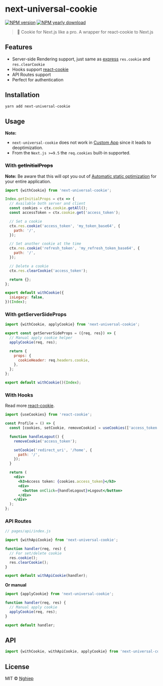 # next-universal-cookie

[![NPM version](https://img.shields.io/npm/v/next-universal-cookie.svg)](https://www.npmjs.com/package/next-universal-cookie)
[![NPM yearly download](https://img.shields.io/npm/dy/next-universal-cookie.svg)](https://www.npmjs.com/package/next-universal-cookie)

> 🍪 Cookie for Next.js like a pro. A wrapper for react-cookie to Next.js

## Features

- Server-side Rendering support, just same as [express](http://expressjs.com/en/5x/api.html#res.cookie) `res.cookie` and `res.clearCookie`
- Hooks support [react-cookie](https://www.npmjs.com/package/react-cookie#usecookiesdependencies)
- API Routes support
- Perfect for authentication

## Installation

```bash
yarn add next-universal-cookie
```

## Usage

**Note:**

- `next-universal-cookie` does not work in [Custom App](https://nextjs.org/docs/advanced-features/custom-app) since it leads to deoptimization.
- From the `Next.js >=9.5` the `req.cookies` built-in supported.

### With ~~getInitialProps~~

**Note:** Be aware that this will opt you out of [Automatic static optimization](https://nextjs.org/docs/advanced-features/automatic-static-optimization) for your entire application.

```jsx
import {withCookie} from 'next-universal-cookie';

Index.getInitialProps = ctx => {
  // Available both server and client
  const cookies = ctx.cookie.getAll();
  const accessToken = ctx.cookie.get('access_token');

  // Set a cookie
  ctx.res.cookie('access_token', 'my_token_base64', {
    path: '/',
  });

  // Set another cookie at the time
  ctx.res.cookie('refresh_token', 'my_refresh_token_base64', {
    path: '/',
  });

  // Delete a cookie
  ctx.res.clearCookie('access_token');

  return {};
};

export default withCookie({
  isLegacy: false,
})(Index);
```

### With **getServerSideProps**

```jsx
import {withCookie, applyCookie} from 'next-universal-cookie';

export const getServerSideProps = ({req, res}) => {
  // Manual apply cookie helper
  applyCookie(req, res);

  return {
    props: {
      cookieHeader: req.headers.cookie,
    },
  };
};

export default withCookie()(Index);
```

### With Hooks

Read more [react-cookie](https://github.com/reactivestack/cookies/tree/master/packages/react-cookie#usecookiesdependencies).

```jsx
import {useCookies} from 'react-cookie';

const Profile = () => {
  const [cookies, setCookie, removeCookie] = useCookies(['access_token']);

  function handleLogout() {
    removeCookie('access_token');

    setCookie('redirect_uri', '/home', {
      path: '/',
    });
  }

  return (
    <div>
      <h3>Access token: {cookies.access_token}</h3>
      <div>
        <button onClick={handleLogout}>Logout</button>
      </div>
    </div>
  );
};
```

### API Routes

```js
// pages/api/index.js

import {withApiCookie} from 'next-universal-cookie';

function handler(req, res) {
  // For set/delete cookie
  res.cookie();
  res.clearCookie();
}

export default withApiCookie(handler);
```

**Or manual**

```js
import {applyCookie} from 'next-universal-cookie';

function handler(req, res) {
  // Manual apply cookie
  applyCookie(req, res);
}

export default handler;
```

## API

```js
import {withCookie, withApiCookie, applyCookie} from 'next-universal-cookie';
```

## License

MIT © [Nghiep](mailto:me@nghiepit.dev)
